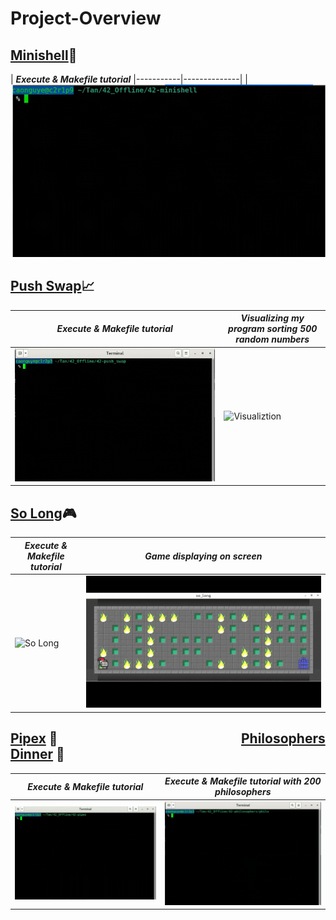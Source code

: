 # Project-Overview

## [Minishell](https://github.com/Siuol7/42-minishell)🐚

| ***Execute & Makefile tutorial***
|-----------|--------------|
| ![Minishell](assets/minishell.gif)

## [Push Swap](https://github.com/Siuol7/42-push_swap.git)📈 

| ***Execute & Makefile tutorial*** | ***Visualizing my program sorting 500 random numbers*** |
|-----------|--------------|
| ![Push Swap](assets/push_swap.gif) | ![Visualiztion](assets/push_swap%20visualize.gif) |



## [So Long](https://github.com/Siuol7/42-so_long.git)🎮
| ***Execute & Makefile tutorial*** | ***Game displaying on screen*** |
|-----------|--------------|
| ![So Long](assets/so_long.gif) | ![Game](assets/game.gif) |

## [Pipex](https://github.com/Siuol7/42-pipex.git) 🔧 &nbsp;&nbsp;&nbsp;&nbsp;&nbsp;&nbsp;&nbsp;&nbsp;&nbsp;&nbsp;&nbsp;&nbsp;&nbsp;&nbsp;&nbsp;&nbsp;&nbsp;&nbsp;&nbsp;&nbsp;&nbsp;&nbsp;&nbsp;&nbsp;&nbsp;&nbsp;&nbsp;&nbsp;&nbsp;&nbsp;&nbsp;&nbsp;&nbsp;&nbsp;&nbsp;&nbsp;&nbsp;&nbsp;&nbsp;&nbsp;&nbsp;&nbsp;&nbsp;&nbsp;&nbsp;&nbsp;&nbsp;&nbsp;&nbsp;&nbsp;&nbsp;&nbsp;&nbsp;&nbsp;&nbsp;&nbsp;&nbsp; [Philosophers Dinner](https://github.com/Siuol7/42-philosophers.git) 🍴

| ***Execute & Makefile tutorial*** | ***Execute & Makefile tutorial with 200 philosophers*** |
|-----------|-----------|
| ![Pipex](assets/pipex.gif) | ![Philosophers Dinner](assets/philo.gif) |







